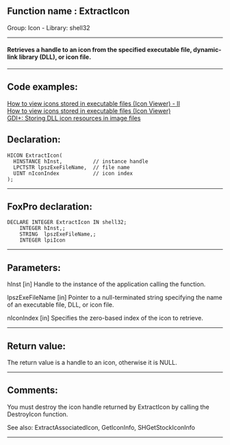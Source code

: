 
## Function name : ExtractIcon
Group: Icon - Library: shell32    
***  


#### Retrieves a handle to an icon from the specified executable file, dynamic-link library (DLL), or icon file.
***  


## Code examples:
[How to view icons stored in executable files (Icon Viewer) - II](../../samples/sample_019.md)  
[How to view icons stored in executable files (Icon Viewer)](../../samples/sample_113.md)  
[GDI+: Storing DLL icon resources in image files](../../samples/sample_501.md)  

## Declaration:
```foxpro  
HICON ExtractIcon(
  HINSTANCE hInst,          // instance handle
  LPCTSTR lpszExeFileName,  // file name
  UINT nIconIndex           // icon index
);  
```  
***  


## FoxPro declaration:
```foxpro  
DECLARE INTEGER ExtractIcon IN shell32;
	INTEGER hInst,;
	STRING  lpszExeFileName,;
	INTEGER lpiIcon  
```  
***  


## Parameters:
hInst 
[in] Handle to the instance of the application calling the function. 

lpszExeFileName 
[in] Pointer to a null-terminated string specifying the name of an executable file, DLL, or icon file. 

nIconIndex 
[in] Specifies the zero-based index of the icon to retrieve.  
***  


## Return value:
The return value is a handle to an icon, otherwise it is NULL.  
***  


## Comments:
You must destroy the icon handle returned by ExtractIcon by calling the DestroyIcon function.  
  
See also: ExtractAssociatedIcon, GetIconInfo, SHGetStockIconInfo   
  
***  


